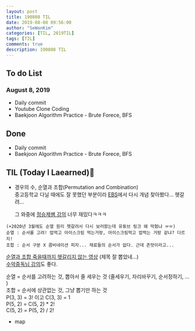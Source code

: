 ```yaml
---
layout: post
title: 190808 TIL
date: 2019-08-08 09:56:00
author: "SeWonKim"
categories: [TIL, 2019TIL]
tags: [TIL]
comments: true
description: 190808 TIL
---
```



## To do List 
### August 8, 2019
* Daily commit
* Youtube Clone Coding
* Baekjoon Algorithm Practice - Brute Forece, BFS


## Done 
* Daily commit
* Baekjoon Algorithm Practice - Brute Forece, BFS


## TIL (Today I Laearned)🤔
* 경우의 수, 순열과 조합(Permutation and Combination)    
  중고등학교 다닐 때에도 잘 못했던 부분이라 [EBS](https://www.ebsmath.co.kr/resource/rscView?cate=10097&cate2=10163&cate3=10169&rscTpDscd=RTP10&grdCd=MGRD02&sortType=B&mngtPrdnYn=&menuType=t&itemSize=15&level=%5BDIF01%2C+DIF02%2C+DIF03%2C+DIF06%2C+DIF07%2C+DIF08%2C+DIF09%2C+DIF10%2C+DIF11%5D&type=S&sno=24515&historyYn=study&evtSsnCd=)에서 다시 개념 찾아봤다... 헷갈려...

  그 와중에 [정승제쌤 강의](https://www.youtube.com/watch?v=HWSe6TE0JuM) 너무 재밌다ㅋㅋㅋ

```
(+2020년 3월에도 순열 원리 헷갈려서 다시 보러왔는데 유튜브 링크 왜 막혔냐 ㅠㅠ)
순열 : 순서를 고려! 밥먹고 아이스크림 먹는거랑, 아이스크림먹고 밥먹는 거랑 같냐? 다르지!
조합 : 순서 구분 X 콤비네이션 피자... 재료들의 순서가 없다. 근데 존맛이라고...
```
[순열과 조합 죽을때까지 헷갈리지 않는 영상](https://www.youtube.com/watch?v=1I6fAgEOPt4) (제목 잘 뽑았네...)     
[수악중독님 강의](https://www.youtube.com/watch?v=42x7PSL0X7M&list=PLXJ3W1lEGK8Wk4wec4wJA6hFg3-t_div9&index=8)도 좋다.



  순열 = 순서를 고려하는 것, 뽑아서 줄 세우는 것 (줄세우기, 자리바꾸기, 순서정하기, ... )   
  조합 = 순서에 상관없는 것, 그냥 뽑기만 하는 것    
  P(3, 3) = 3! 이고 C(3, 3) = 1    
  P(5, 2) = C(5, 2) * 2!    
  C(5, 2) = P(5, 2) / 2!
* map 
